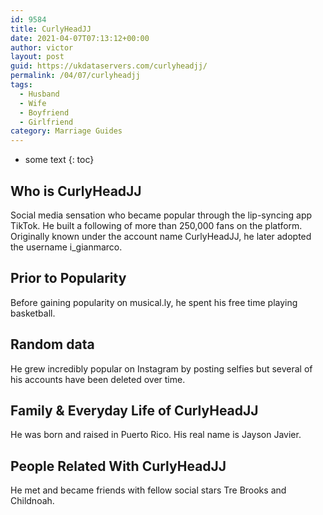 ```yaml
---
id: 9584
title: CurlyHeadJJ
date: 2021-04-07T07:13:12+00:00
author: victor
layout: post
guid: https://ukdataservers.com/curlyheadjj/
permalink: /04/07/curlyheadjj
tags:
  - Husband
  - Wife
  - Boyfriend
  - Girlfriend
category: Marriage Guides
---
```


* some text
{: toc}


## Who is CurlyHeadJJ



Social media sensation who became popular through the lip-syncing app TikTok. He built a following of more than 250,000 fans on the platform. Originally known under the account name CurlyHeadJJ, he later adopted the username i_gianmarco. 

                
                
                
## Prior to Popularity



Before gaining popularity on musical.ly, he spent his free time playing basketball.

                
                
                
## Random data



He grew incredibly popular on Instagram by posting selfies but several of his accounts have been deleted over time. 

                
                
                
## Family & Everyday Life of CurlyHeadJJ



He was born and raised in Puerto Rico. His real name is Jayson Javier. 

                
                
                
## People Related With CurlyHeadJJ



He met and became friends with fellow social stars Tre Brooks and Childnoah.

                
              
            
          
          
          